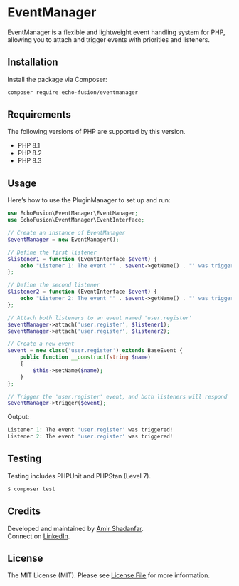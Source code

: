 # EventManager

EventManager is a flexible and lightweight event handling system for PHP, allowing you to attach and trigger events with priorities and listeners.


## Installation

Install the package via Composer:

```bash
composer require echo-fusion/eventmanager
```

## Requirements

The following versions of PHP are supported by this version.

* PHP 8.1
* PHP 8.2
* PHP 8.3

## Usage

Here’s how to use the PluginManager to set up and run:

```php
use EchoFusion\EventManager\EventManager;
use EchoFusion\EventManager\EventInterface;

// Create an instance of EventManager
$eventManager = new EventManager();

// Define the first listener
$listener1 = function (EventInterface $event) {
    echo "Listener 1: The event '" . $event->getName() . "' was triggered!\n";
};

// Define the second listener
$listener2 = function (EventInterface $event) {
    echo "Listener 2: The event '" . $event->getName() . "' was triggered!\n";
};

// Attach both listeners to an event named 'user.register'
$eventManager->attach('user.register', $listener1);
$eventManager->attach('user.register', $listener2);

// Create a new event
$event = new class('user.register') extends BaseEvent {
    public function __construct(string $name)
    {
        $this->setName($name);
    }
};

// Trigger the 'user.register' event, and both listeners will respond
$eventManager->trigger($event);
```
Output:
```php
Listener 1: The event 'user.register' was triggered!
Listener 2: The event 'user.register' was triggered!
```

## Testing

Testing includes PHPUnit and PHPStan (Level 7).

``` bash
$ composer test
```

## Credits
Developed and maintained by [Amir Shadanfar](https://github.com/amir-shadanfar).  
Connect on [LinkedIn](https://www.linkedin.com/in/amir-shadanfar).

## License

The MIT License (MIT). Please see [License File](https://github.com/echo-fusion/middlewaremanager/blob/main/LICENSE) for more information.

